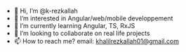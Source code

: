 - 👋 Hi, I’m @k-rezkallah
- 👀 I’m interested in Angular/web/mobile developpement
- 🌱 I’m currently learning Angular, TS, RxJS
- 💞️ I’m looking to collaborate on real life projects
- 📫 How to reach me? email: khalilrezkallah01@gmail.com

<!---
k-rezkallah/k-rezkallah is a ✨ special ✨ repository because its `README.md` (this file) appears on your GitHub profile.
You can click the Preview link to take a look at your changes.
--->
